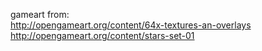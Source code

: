 gameart from:  
http://opengameart.org/content/64x-textures-an-overlays  
http://opengameart.org/content/stars-set-01  
